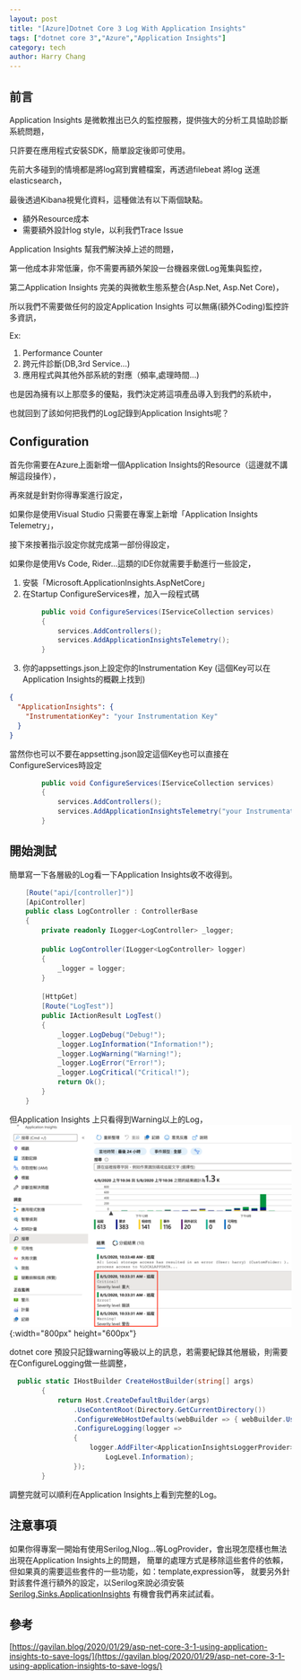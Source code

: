 ```yaml
---
layout: post
title: "[Azure]Dotnet Core 3 Log With Application Insights"
tags: ["dotnet core 3","Azure","Application Insights"]
category: tech
author: Harry Chang
---
```

## 前言

Application Insights 是微軟推出已久的監控服務，提供強大的分析工具協助診斷系統問題，

只許要在應用程式安裝SDK，簡單設定後即可使用。

先前大多碰到的情境都是將log寫到實體檔案，再透過filebeat 將log 送進elasticsearch，

最後透過Kibana視覺化資料，這種做法有以下兩個缺點。

  * 額外Resource成本
  * 需要額外設計log style，以利我們Trace Issue

Application Insights 幫我們解決掉上述的問題，

第一他成本非常低廉，你不需要再額外架設一台機器來做Log蒐集與監控，

第二Application Insights 完美的與微軟生態系整合(Asp.Net, Asp.Net Core)，

所以我們不需要做任何的設定Application Insights 可以無痛(額外Coding)監控許多資訊，

Ex:
  1. Performance Counter
  2. 跨元件診斷(DB,3rd Service...)
  3. 應用程式與其他外部系統的對應（頻率,處理時間...)

也是因為擁有以上那麼多的優點，我們決定將這項產品導入到我們的系統中，

也就回到了該如何把我們的Log記錄到Application Insights呢？

<!--more-->

## Configuration

首先你需要在Azure上面新增一個Application Insights的Resource（這邊就不講解這段操作），

再來就是針對你得專案進行設定，

如果你是使用Visual Studio 只需要在專案上新增「Application Insights Telemetry」，

接下來按著指示設定你就完成第一部份得設定，

如果你是使用Vs Code, Rider...這類的IDE你就需要手動進行一些設定，

1. 安裝「Microsoft.ApplicationInsights.AspNetCore」
2. 在Startup ConfigureServices裡，加入一段程式碼
~~~csharp
        public void ConfigureServices(IServiceCollection services)
        {
            services.AddControllers();
            services.AddApplicationInsightsTelemetry();
        }
~~~

3. 你的appsettings.json上設定你的Instrumentation Key (這個Key可以在Application Insights的概觀上找到)
~~~json
{
  "ApplicationInsights": {
    "InstrumentationKey": "your Instrumentation Key"
  }
}
~~~
當然你也可以不要在appsetting.json設定這個Key也可以直接在ConfigureServices時設定
~~~csharp
        public void ConfigureServices(IServiceCollection services)
        {
            services.AddControllers();
            services.AddApplicationInsightsTelemetry("your Instrumentation Key");
        }
~~~

## 開始測試

簡單寫一下各層級的Log看一下Application Insights收不收得到。
~~~csharp
    [Route("api/[controller]")]
    [ApiController]
    public class LogController : ControllerBase
    {
        private readonly ILogger<LogController> _logger;

        public LogController(ILogger<LogController> logger)
        {
            _logger = logger;
        }

        [HttpGet]
        [Route("LogTest")]
        public IActionResult LogTest()
        {
            _logger.LogDebug("Debug!");
            _logger.LogInformation("Information!");
            _logger.LogWarning("Warning!");
            _logger.LogError("Error!");
            _logger.LogCritical("Critical!");
            return Ok();
        }
    }
~~~

但Application Insights 上只看得到Warning以上的Log，
![application-insights-record](https://raw.githubusercontent.com/changyuhao625/changyuhao625.github.io/master/images/blog/2020/08/application-insights-record.png "application-insights-record"){:width="800px" height="600px"}

dotnet core 預設只記錄warning等級以上的訊息，若需要紀錄其他層級，則需要在ConfigureLogging做一些調整，

~~~csharp
  public static IHostBuilder CreateHostBuilder(string[] args)
        {
            return Host.CreateDefaultBuilder(args)
                .UseContentRoot(Directory.GetCurrentDirectory())
                .ConfigureWebHostDefaults(webBuilder => { webBuilder.UseStartup<Startup>(); })
                .ConfigureLogging(logger =>
                {
                    logger.AddFilter<ApplicationInsightsLoggerProvider>("your name space",
                        LogLevel.Information);
                });
        }
~~~


調整完就可以順利在Application Insights上看到完整的Log。



## 注意事項
如果你得專案一開始有使用Serilog,Nlog...等LogProvider，會出現怎麼樣也無法出現在Application Insights上的問題，
簡單的處理方式是移除這些套件的依賴，但如果真的需要這些套件的一些功能，如：template,expression等，
就要另外針對該套件進行額外的設定，以Serilog來說必須安裝<a target="_blank" href="https://github.com/serilog/serilog-sinks-applicationinsights">Serilog.Sinks.ApplicationInsights</a>
有機會我們再來試試看。

## 參考
[https://gavilan.blog/2020/01/29/asp-net-core-3-1-using-application-insights-to-save-logs/](https://gavilan.blog/2020/01/29/asp-net-core-3-1-using-application-insights-to-save-logs/)
